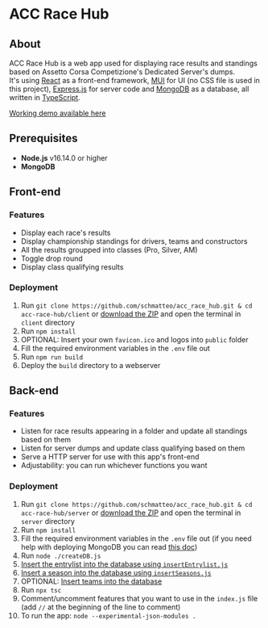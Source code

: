 # ACC Race Hub
## About
ACC Race Hub is a web app used for displaying race results and standings based on Assetto Corsa Competizione's Dedicated Server's dumps.   
It's using [React](https://reactjs.org/) as a front-end framework, [MUI](https://mui.com/) for UI (no CSS file is used in this project), [Express.js](https://expressjs.com/) for server code and [MongoDB](https://www.mongodb.com/) as a database, all written in [TypeScript](https://www.typescriptlang.org/).   
   
[Working demo available here](https://schmatteo.github.io/bskithub/)   

## Prerequisites
- **Node.js** v16.14.0 or higher
- **MongoDB**

## Front-end
### Features
- Display each race's results
- Display championship standings for drivers, teams and constructors
- All the results groupped into classes (Pro, Silver, AM)
- Toggle drop round
- Display class qualifying results

### Deployment
1. Run `git clone https://github.com/schmatteo/acc_race_hub.git & cd acc-race-hub/client` or [download the ZIP](https://github.com/schmatteo/acc-race-hub/archive/refs/heads/master.zip) and open the terminal in `client` directory
1. Run `npm install`
1. OPTIONAL: Insert your own `favicon.ico` and logos into `public` folder
1. Fill the required environment variables in the `.env` file out
1. Run `npm run build`
1. Deploy the `build` directory to a webserver 

## Back-end
### Features
- Listen for race results appearing in a folder and update all standings based on them
- Listen for server dumps and update class qualifying based on them
- Serve a HTTP server for use with this app's front-end
- Adjustability: you can run whichever functions you want

### Deployment
1. Run `git clone https://github.com/schmatteo/acc_race_hub.git & cd acc-race-hub/server` or [download the ZIP](https://github.com/schmatteo/acc-race-hub/archive/refs/heads/master.zip) and open the terminal in `server` directory
1. Run `npm install`
2. Fill the required environment variables in the `.env` file out (if you need help with deploying MongoDB you can read [this doc](https://github.com/schmatteo/acc-race-hub/blob/master/docs/mongodb.md))
1. Run `node ./createDB.js`
1. [Insert the entrylist into the database using `insertEntrylist.js`](https://github.com/schmatteo/acc-race-hub/blob/master/docs/entrylist.md)
1. [Insert a season into the database using `insertSeasons.js`](https://github.com/schmatteo/acc-race-hub/blob/master/docs/seasons.md)
1. OPTIONAL: [Insert teams into the database](https://github.com/schmatteo/acc-race-hub/blob/master/docs/teams.md)
1. Run `npx tsc`
1. Comment/uncomment features that you want to use in the `index.js` file (add `//` at the beginning of the line to comment)
1. To run the app: `node --experimental-json-modules .`
